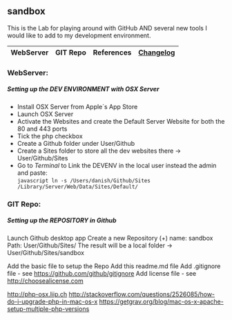 ## sandbox

This is the Lab for playing around with GitHub AND several new tools I would like to add to my development environment.

|  WebServer | GIT Repo | References | [Changelog][] |
|---|---|---|---|



### WebServer:

##### Setting up the  DEV ENVIRONMENT with OSX Server

+ Install OSX Server from Apple´s App Store
+ Launch OSX Server
+ Activate the Websites and create the Default Server Website for both the 80 and 443 ports
+ Tick the php checkbox
+ Create a Github folder under User/Github
+ Create a Sites folder to store all the dev websites there -> User/Github/Sites
+ Go to *Terminal* to Link the DEVENV in the local user instead the admin and paste:  
  ``javascript
  ln -s /Users/danish/Github/Sites /Library/Server/Web/Data/Sites/Default/
  ``


### GIT Repo:
##### Setting up the REPOSITORY in Github

Launch Github desktop app
Create a new Repository (+)
  name: sandbox
  Path: User/Github/Sites/
  The result will be a local folder -> User/Github/Sites/sandbox

Add the basic file to setup the Repo
  Add this readme.md file
  Add .gitignore file - see https://github.com/github/gitignore
  Add license file - see http://choosealicense.com



[References]:
http://undefinedvalue.com/2014/05/25/os-x-server-local-websites-web-developers
http://php-osx.liip.ch
http://stackoverflow.com/questions/2526085/how-do-i-upgrade-php-in-mac-os-x
https://getgrav.org/blog/mac-os-x-apache-setup-multiple-php-versions


[Changelog]:https://github.com/danielserranoh/sandbox/releases
